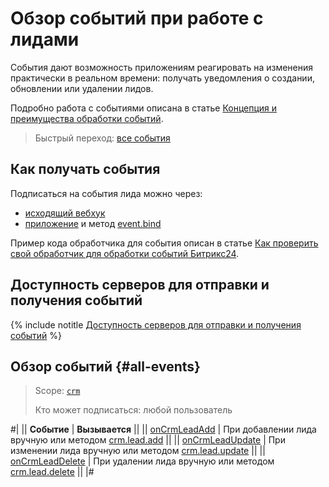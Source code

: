 # Обзор событий при работе с лидами

События дают возможность приложениям реагировать на изменения практически в реальном времени: получать уведомления о создании, обновлении или удалении лидов.

Подробно работа с событиями описана в статье [Концепция и преимущества обработки событий](../../../events/index.md).

> Быстрый переход: [все события](#all-events)

## Как получать события

Подписаться на события лида можно через:

- [исходящий вебхук](../../../../local-integrations/local-webhooks.md)
- [приложение](../../../app-installation/index.md) и метод [event.bind](../../../events/event-bind.md)

Пример кода обработчика для события описан в статье [Как проверить свой обработчик для обработки событий Битрикс24](../../../events/test-handler.md).

## Доступность серверов для отправки и получения событий

{% include notitle [Доступность серверов для отправки и получения событий](../../../../_includes/events-index.md) %}

## Обзор событий {#all-events}

> Scope: [`crm`](../../../scopes/permissions.md)
>
> Кто может подписаться: любой пользователь

#|
|| **Событие** | **Вызывается** ||
|| [onCrmLeadAdd](./on-crm-lead-add.md) | При добавлении лида вручную или методом [crm.lead.add](../crm-lead-add.md) ||
|| [onCrmLeadUpdate](./on-crm-lead-update.md) | При изменении лида вручную или методом [crm.lead.update](../crm-lead-update.md) ||
|| [onCrmLeadDelete](./on-crm-lead-delete.md) | При удалении лида вручную или методом [crm.lead.delete](../crm-lead-delete.md) ||
|#
